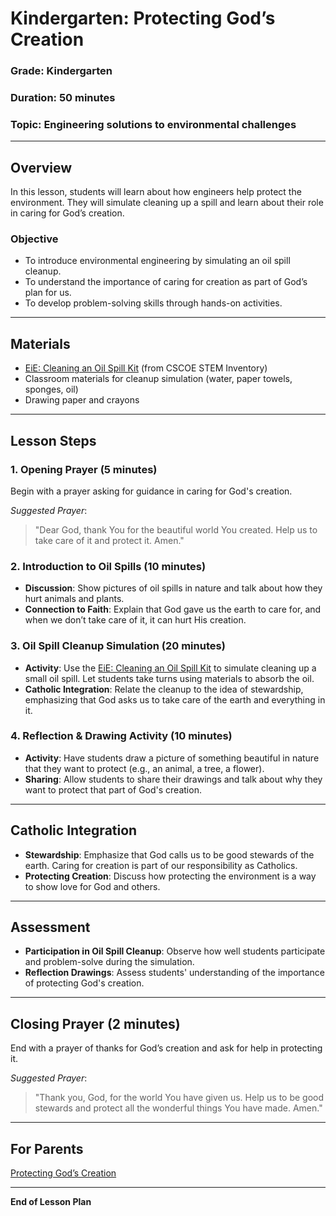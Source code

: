 # Kindergarten: Protecting God’s Creation

### **Grade**: Kindergarten  
### **Duration**: 50 minutes  
### **Topic**: Engineering solutions to environmental challenges

---

## **Overview**
In this lesson, students will learn about how engineers help protect the environment. They will simulate cleaning up a spill and learn about their role in caring for God’s creation.

### **Objective**
- To introduce environmental engineering by simulating an oil spill cleanup.
- To understand the importance of caring for creation as part of God’s plan for us.
- To develop problem-solving skills through hands-on activities.

---

## **Materials**
- [EiE: Cleaning an Oil Spill Kit](https://cscoe.myturn.com/library/) (from CSCOE STEM Inventory)
- Classroom materials for cleanup simulation (water, paper towels, sponges, oil)
- Drawing paper and crayons

---

## **Lesson Steps**

### **1. Opening Prayer (5 minutes)**  
Begin with a prayer asking for guidance in caring for God's creation.

_Suggested Prayer_:
> "Dear God, thank You for the beautiful world You created. Help us to take care of it and protect it. Amen."

### **2. Introduction to Oil Spills (10 minutes)**  
- **Discussion**: Show pictures of oil spills in nature and talk about how they hurt animals and plants.
- **Connection to Faith**: Explain that God gave us the earth to care for, and when we don’t take care of it, it can hurt His creation.

### **3. Oil Spill Cleanup Simulation (20 minutes)**  
- **Activity**: Use the [EiE: Cleaning an Oil Spill Kit](https://cscoe.myturn.com/library/) to simulate cleaning up a small oil spill. Let students take turns using materials to absorb the oil.
- **Catholic Integration**: Relate the cleanup to the idea of stewardship, emphasizing that God asks us to take care of the earth and everything in it.

### **4. Reflection & Drawing Activity (10 minutes)**  
- **Activity**: Have students draw a picture of something beautiful in nature that they want to protect (e.g., an animal, a tree, a flower).
- **Sharing**: Allow students to share their drawings and talk about why they want to protect that part of God's creation.

---

## **Catholic Integration**
- **Stewardship**: Emphasize that God calls us to be good stewards of the earth. Caring for creation is part of our responsibility as Catholics.
- **Protecting Creation**: Discuss how protecting the environment is a way to show love for God and others.

---

## **Assessment**
- **Participation in Oil Spill Cleanup**: Observe how well students participate and problem-solve during the simulation.
- **Reflection Drawings**: Assess students' understanding of the importance of protecting God's creation.

---

## **Closing Prayer (2 minutes)**  
End with a prayer of thanks for God’s creation and ask for help in protecting it.

_Suggested Prayer_:
> "Thank you, God, for the world You have given us. Help us to be good stewards and protect all the wonderful things You have made. Amen."

---

## **For Parents**  
[Protecting God’s Creation](LessonPlans/Grades1-3/Parent%20Resources/Protecting%20God%27s%20Creation.md)

---

**End of Lesson Plan**
